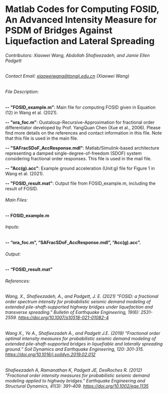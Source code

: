 # Matlab Codes for Computing FOSID, An Advanced Intensity Measure for PSDM of Bridges Against Liquefaction and Lateral Spreading

###### Contributors: Xiaowei Wang, Abdollah Shafieezadeh, and Jamie Ellen Padgett

###### Contact Email: xiaoweiwang@tongji.edu.cn (Xiaowei Wang)

###### File Description:

**-- "FOSID_example.m"**: Main file for computing FOSID given in Equation (12) in Wang et al. (2021).

**-- "ora_foc.m"**: Oustaloup-Recursive-Approximation for fractional order differentiator developed by Prof. YangQuan Chen (Xue et al., 2006). Please find more details on the references and contact information in this file. Note that this file is used in the main file.

**-- "SAFracSDoF_AccResponse.mdl"**: Matlab/Simulink-based architecture representing a damped single-degree-of-freedom (SDOF) system considering fractional order responses. This file is used in the mail file.

**-- "Acc(g).acc"**: Example ground acceleration (Unit:g) file for Figure 1 in Wang et al. (2021).

**-- "FOSID_result.mat"**: Output file from FOSID_example.m, including the result of FOSID.

###### Main Files:
#### -- FOSID_example.m
######	Inputs:
#### -- “ora_foc.m”, “SAFracSDoF_AccResponse.mdl”, “Acc(g).acc”.	
######	Output: 
#### -- “FOSID_result.mat”

###### References:
###### Wang, X., Shafieezadeh, A., and Padgett, J. E. (2021) "FOSID: a fractional order spectrum intensity for probabilistic seismic demand modeling of extended pile-shaft-supported highway bridges under liquefaction and transverse spreading." Bulletin of Earthquake Engineering, 19(6): 2531-2559. https://doi.org/10.1007/s10518-021-01082-4
###### Wang X., Ye A., Shafieezadeh A., and Padgett J.E. (2019) “Fractional order optimal intensity measures for probabilistic seismic demand modeling of extended pile-shaft-supported bridges in liquefiable and laterally spreading ground.” Soil Dynamics and Earthquake Engineering, 120: 301-315. https://doi.org/10.1016/j.soildyn.2019.02.012
###### Shafieezadeh A, Ramanathan K, Padgett JE, DesRoches R. (2012) "Fractional order intensity measures for probabilistic seismic demand modeling applied to highway bridges." Earthquake Engineering and Structural Dynamics, 41(3): 391–409. https://doi.org/10.1002/eqe.1135
